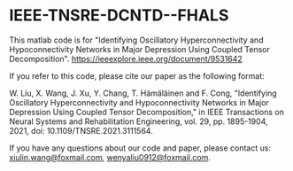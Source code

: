 # IEEE-TNSRE-DCNTD--FHALS
This matlab code is for "Identifying Oscillatory Hyperconnectivity and Hypoconnectivity Networks in Major Depression Using Coupled Tensor Decomposition". https://ieeexplore.ieee.org/document/9531642

If you refer to this code, please cite our paper as the following format:

W. Liu, X. Wang, J. Xu, Y. Chang, T. Hämäläinen and F. Cong, "Identifying Oscillatory Hyperconnectivity and Hypoconnectivity Networks in Major Depression Using Coupled Tensor Decomposition," 
in IEEE Transactions on Neural Systems and Rehabilitation Engineering, vol. 29, pp. 1895-1904, 2021, doi: 10.1109/TNSRE.2021.3111564.

If you have any questions about our code and paper, please contact us: xiulin.wang@foxmail.com, wenyaliu0912@foxmail.com.
